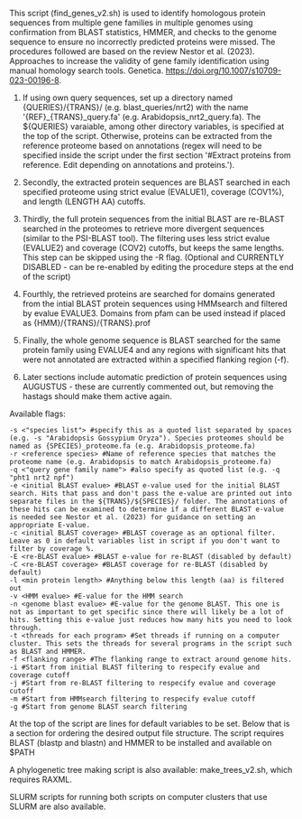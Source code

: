 This script (find_genes_v2.sh) is used to identify homologous protein sequences from multiple gene families in multiple genomes using confirmation from BLAST statistics, HMMER, and checks to the genome sequence to ensure no incorrectly predicted proteins were missed.
The procedures followed are based on the review Nestor et al. (2023). Approaches to increase the validity of gene family identification using manual homology search tools. Genetica. https://doi.org/10.1007/s10709-023-00196-8.

1. If using own query sequences, set up a directory named {QUERIES}/{TRANS}/ (e.g. blast_queries/nrt2) with the name '{REF}_{TRANS}_query.fa' (e.g. Arabidopsis_nrt2_query.fa). The ${QUERIES} varaiable, among other directory variables, is specified at the top of the script.
Otherwise, proteins can be extracted from the reference proteome based on annotations (regex will need to be specified inside the script under the first section '#Extract proteins from reference. Edit depending on annotations and proteins.').

2. Secondly, the extracted protein sequences are BLAST searched in each specified proteome using strict evalue (EVALUE1), coverage (COV1%), and length (LENGTH AA) cutoffs.
  
3. Thirdly, the full protein sequences from the initial BLAST are re-BLAST searched in the proteomes to retrieve more divergent sequences (similar to the PSI-BLAST tool). The filtering uses less strict evalue (EVALUE2) and coverage (COV2) cutoffs, but keeps the same lengths. This step can be skipped using the -R flag.
(Optional and CURRENTLY DISABLED - can be re-enabled by editing the procedure steps at the end of the script)

4. Fourthly, the retrieved proteins are searched for domains generated from the intial BLAST protein sequences using HMMsearch and filtered by evalue EVALUE3. Domains from pfam can be used instead if placed as {HMM}/{TRANS}/{TRANS}.prof

5. Finally, the whole genome sequence is BLAST searched for the same protein family using EVALUE4 and any regions with significant hits that were not annotated are extracted within a specified flanking region (-f).

6. Later sections include automatic prediction of protein sequences using AUGUSTUS - these are currently commented out, but removing the hastags should make them active again.


Available flags:

    -s <"species list"> #specify this as a quoted list separated by spaces (e.g. -s "Arabidopsis Gossypium Oryza"). Species proteomes should be named as {SPECIES)_proteome.fa (e.g. Arabidopsis_proteome.fa)
    -r <reference species> #Name of reference species that matches the proteome name (e.g. Arabidopsis to match Arabidopsis_proteome.fa)
    -q <"query gene family name"> #also specify as quoted list (e.g. -q "pht1 nrt2 npf")
    -e <initial BLAST evalue> #BLAST e-value used for the initial BLAST search. Hits that pass and don't pass the e-value are printed out into separate files in the ${TRANS}/${SPECIES}/ folder. The annotations of these hits can be examined to determine if a different BLAST e-value is needed see Nestor et al. (2023) for guidance on setting an appropriate E-value.
    -c <initial BLAST coverage> #BLAST coverage as an optional filter. Leave as 0 in default variables list in script if you don't want to filter by coverage %.
    -E <re-BLAST evalue> #BLAST e-value for re-BLAST (disabled by default)
    -C <re-BLAST coverage> #BLAST coverage for re-BLAST (disabled by default)
    -l <min protein length> #Anything below this length (aa) is filtered out
    -v <HMM evalue> #E-value for the HMM search
    -n <genome blast evalue> #E-value for the genome BLAST. This one is not as important to get specific since there will likely be a lot of hits. Setting this e-value just reduces how many hits you need to look through.
    -t <threads for each program> #Set threads if running on a computer cluster. This sets the threads for several programs in the script such as BLAST and HMMER.
    -f <flanking range> #The flanking range to extract around genome hits.
    -i #Start from initial BLAST filtering to respecify evalue and coverage cutoff
    -j #Start from re-BLAST filtering to respecify evalue and coverage cutoff
    -m #Start from HMMsearch filtering to respecify evalue cutoff
    -g #Start from genome BLAST search filtering

At the top of the script are lines for default variables to be set. Below that is a section for ordering the desired output file structure.
The script requires BLAST (blastp and blastn) and HMMER to be installed and available on $PATH

A phylogenetic tree making script is also available: make_trees_v2.sh, which requires RAXML.

SLURM scripts for running both scripts on computer clusters that use SLURM are also available.
